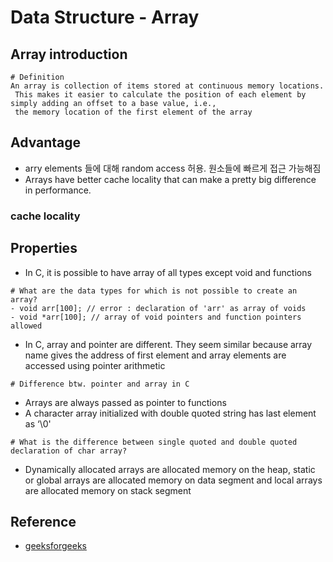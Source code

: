 # Data Structure - Array

## Array introduction
```shell
# Definition
An array is collection of items stored at continuous memory locations.
 This makes it easier to calculate the position of each element by simply adding an offset to a base value, i.e., 
 the memory location of the first element of the array
```
## Advantage
- arry elements 들에 대해 random access 허용. 원소들에 빠르게 접근 가능해짐 
- Arrays have better cache locality that can make a pretty big difference in performance.

### cache locality


## Properties
- In C, it is possible to have array of all types except void and functions
```shell
# What are the data types for which is not possible to create an array?
- void arr[100]; // error : declaration of 'arr' as array of voids
- void *arr[100]; // array of void pointers and function pointers allowed
```
- In C, array and pointer are different. They seem similar because array name gives the address of first element and array elements are accessed using pointer arithmetic
```shell
# Difference btw. pointer and array in C

```
- Arrays are always passed as pointer to functions
- A character array initialized with double quoted string has last element as ‘\0'
```shell
# What is the difference between single quoted and double quoted declaration of char array?
```
- Dynamically allocated arrays are allocated memory on the heap, static or global arrays are allocated memory on data segment and local arrays are allocated memory on stack segment

## Reference
* [geeksforgeeks](http://courses.geeksforgeeks.org/course/3/1/1/)